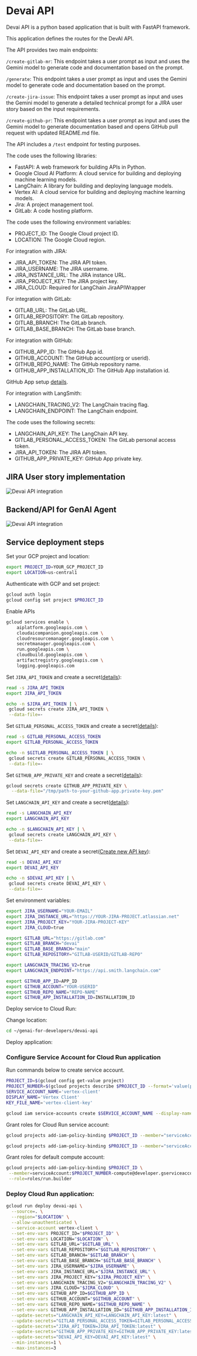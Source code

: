 # Devai API

Devai API is a python based application that is built with FastAPI framework.

This application defines the routes for the DevAI API. 

The API provides two main endpoints:

`/create-gitlab-mr`: This endpoint takes a user prompt as input and uses the Gemini model to generate code and documentation based on the prompt.

`/generate`: This endpoint takes a user prompt as input and uses the Gemini model to generate code and documentation based on the prompt.

`/create-jira-issue`: This endpoint takes a user prompt as input and uses the Gemini model to generate a detailed technical prompt for a JIRA user story based on the input requirements.

`/create-github-pr`: This endpoint takes a user prompt as input and uses the Gemini model to generate documentation based and opens GitHub pull request with updated README.md file.

The API includes a `/test` endpoint for testing purposes.

The code uses the following libraries:

- FastAPI: A web framework for building APIs in Python.
- Google Cloud AI Platform: A cloud service for building and deploying machine learning models.
- LangChain: A library for building and deploying language models.
- Vertex AI: A cloud service for building and deploying machine learning models.
- Jira: A project management tool.
- GitLab: A code hosting platform.

The code uses the following environment variables:

- PROJECT_ID: The Google Cloud project ID.
- LOCATION: The Google Cloud region.

For integration with JIRA:

- JIRA_API_TOKEN: The JIRA API token.
- JIRA_USERNAME: The JIRA username.
- JIRA_INSTANCE_URL: The JIRA instance URL.
- JIRA_PROJECT_KEY: The JIRA project key.
- JIRA_CLOUD: Required for LangChain JiraAPIWrapper

For integration with GitLab:

- GITLAB_URL: The GitLab URL.
- GITLAB_REPOSITORY: The GitLab repository.
- GITLAB_BRANCH: The GitLab branch.
- GITLAB_BASE_BRANCH: The GitLab base branch.

For integration with GitHub:

- GITHUB_APP_ID: The GitHub App id.
- GITHUB_ACCOUNT: The GitHub account(org or userid).
- GITHUB_REPO_NAME: The GitHub repository name.
- GITHUB_APP_INSTALLATION_ID: The GitHub App installation id.

GitHub App setup [details](../docs/tutorials/setup-github.md).

For integration with LangSmith:

- LANGCHAIN_TRACING_V2: The LangChain tracing flag.
- LANGCHAIN_ENDPOINT: The LangChain endpoint.

The code uses the following secrets:

- LANGCHAIN_API_KEY: The LangChain API key.
- GITLAB_PERSONAL_ACCESS_TOKEN: The GitLab personal access token.
- JIRA_API_TOKEN: The JIRA API token.
- GITHUB_APP_PRIVATE_KEY: GitHub App private key.

## JIRA User story implementation

![Devai API integration](../images/devai-api.png "Devai API integration")

## Backend/API for GenAI Agent

![Devai API integration](../images/devai-api-slack.png "Devai API integration")

## Service deployment steps

Set your GCP project and location:

```sh
export PROJECT_ID=YOUR_GCP_PROJECT_ID
export LOCATION=us-central1
```

Authenticate with GCP and set project:

```sh
gcloud auth login
gcloud config set project $PROJECT_ID
```

Enable APIs
```sh
gcloud services enable \
    aiplatform.googleapis.com \
    cloudaicompanion.googleapis.com \
    cloudresourcemanager.googleapis.com \
    secretmanager.googleapis.com \
    run.googleapis.com \
    cloudbuild.googleapis.com \
    artifactregistry.googleapis.com \
    logging.googleapis.com
```

Set `JIRA_API_TOKEN` and create a secret([details](../docs/tutorials/setup-jira.md)):

```sh
read -s JIRA_API_TOKEN
export JIRA_API_TOKEN

echo -n $JIRA_API_TOKEN | \
 gcloud secrets create JIRA_API_TOKEN \
 --data-file=-
```
Set `GITLAB_PERSONAL_ACCESS_TOKEN` and create a secret([details](../docs/tutorials/setup-gitlab.md)):

```sh
read -s GITLAB_PERSONAL_ACCESS_TOKEN
export GITLAB_PERSONAL_ACCESS_TOKEN

echo -n $GITLAB_PERSONAL_ACCESS_TOKEN | \
 gcloud secrets create GITLAB_PERSONAL_ACCESS_TOKEN \
 --data-file=-
```

Set `GITHUB_APP_PRIVATE_KEY` and create a secret([details](../docs/tutorials/setup-github.md)):

```sh
gcloud secrets create GITHUB_APP_PRIVATE_KEY \
  --data-file="/tmp/path-to-your-github-app.private-key.pem"
```

Set `LANGCHAIN_API_KEY` and create a secret([details](../docs/tutorials/setup-langsmith.md)):

```sh
read -s LANGCHAIN_API_KEY
export LANGCHAIN_API_KEY

echo -n $LANGCHAIN_API_KEY | \
 gcloud secrets create LANGCHAIN_API_KEY \
 --data-file=-
```

Set `DEVAI_API_KEY` and create a secret([Create new API key](https://console.cloud.google.com/apis/credentials)):

```sh
read -s DEVAI_API_KEY
export DEVAI_API_KEY

echo -n $DEVAI_API_KEY | \
 gcloud secrets create DEVAI_API_KEY \
 --data-file=-
```

Set environment variables:
```sh
export JIRA_USERNAME="YOUR-EMAIL"
export JIRA_INSTANCE_URL="https://YOUR-JIRA-PROJECT.atlassian.net"
export JIRA_PROJECT_KEY="YOUR-JIRA-PROJECT-KEY"
export JIRA_CLOUD=true

export GITLAB_URL="https://gitlab.com"
export GITLAB_BRANCH="devai"
export GITLAB_BASE_BRANCH="main"
export GITLAB_REPOSITORY="GITLAB-USERID/GITLAB-REPO"

export LANGCHAIN_TRACING_V2=true
export LANGCHAIN_ENDPOINT="https://api.smith.langchain.com"

export GITHUB_APP_ID=APP_ID
export GITHUB_ACCOUNT="YOUR-USERID"
export GITHUB_REPO_NAME="REPO-NAME"
export GITHUB_APP_INSTALLATION_ID=INSTALLATION_ID
```

Deploy service to Cloud Run:

Change location:
```sh
cd ~/genai-for-developers/devai-api
```

Deploy application:

### Configure Service Account for Cloud Run application

Run commands below to create service account.

```sh
PROJECT_ID=$(gcloud config get-value project)
PROJECT_NUMBER=$(gcloud projects describe $PROJECT_ID --format='value(projectNumber)')
SERVICE_ACCOUNT_NAME='vertex-client'
DISPLAY_NAME='Vertex Client'
KEY_FILE_NAME='vertex-client-key'

gcloud iam service-accounts create $SERVICE_ACCOUNT_NAME --display-name "$DISPLAY_NAME"
```

Grant roles for Cloud Run service account:
```sh
gcloud projects add-iam-policy-binding $PROJECT_ID --member="serviceAccount:$SERVICE_ACCOUNT_NAME@$PROJECT_ID.iam.gserviceaccount.com" --role="roles/aiplatform.admin" --condition None

gcloud projects add-iam-policy-binding $PROJECT_ID --member="serviceAccount:$SERVICE_ACCOUNT_NAME@$PROJECT_ID.iam.gserviceaccount.com" --role="roles/secretmanager.secretAccessor" --condition None
```

Grant roles for default compute account:
```sh
gcloud projects add-iam-policy-binding $PROJECT_ID \
 --member=serviceAccount:$PROJECT_NUMBER-compute@developer.gserviceaccount.com \
 --role=roles/run.builder
```

### Deploy Cloud Run application:

```sh
gcloud run deploy devai-api \
  --source=. \
  --region="$LOCATION" \
  --allow-unauthenticated \
  --service-account vertex-client \
  --set-env-vars PROJECT_ID="$PROJECT_ID" \
  --set-env-vars LOCATION="$LOCATION" \
  --set-env-vars GITLAB_URL="$GITLAB_URL" \
  --set-env-vars GITLAB_REPOSITORY="$GITLAB_REPOSITORY" \
  --set-env-vars GITLAB_BRANCH="$GITLAB_BRANCH" \
  --set-env-vars GITLAB_BASE_BRANCH="$GITLAB_BASE_BRANCH" \
  --set-env-vars JIRA_USERNAME="$JIRA_USERNAME" \
  --set-env-vars JIRA_INSTANCE_URL="$JIRA_INSTANCE_URL" \
  --set-env-vars JIRA_PROJECT_KEY="$JIRA_PROJECT_KEY" \
  --set-env-vars LANGCHAIN_TRACING_V2="$LANGCHAIN_TRACING_V2" \
  --set-env-vars JIRA_CLOUD="$JIRA_CLOUD" \
  --set-env-vars GITHUB_APP_ID=$GITHUB_APP_ID \
  --set-env-vars GITHUB_ACCOUNT="$GITHUB_ACCOUNT" \
  --set-env-vars GITHUB_REPO_NAME="$GITHUB_REPO_NAME" \
  --set-env-vars GITHUB_APP_INSTALLATION_ID="$GITHUB_APP_INSTALLATION_ID" \
  --update-secrets="LANGCHAIN_API_KEY=LANGCHAIN_API_KEY:latest" \
  --update-secrets="GITLAB_PERSONAL_ACCESS_TOKEN=GITLAB_PERSONAL_ACCESS_TOKEN:latest" \
  --update-secrets="JIRA_API_TOKEN=JIRA_API_TOKEN:latest" \
  --update-secrets="GITHUB_APP_PRIVATE_KEY=GITHUB_APP_PRIVATE_KEY:latest" \
  --update-secrets="DEVAI_API_KEY=DEVAI_API_KEY:latest" \
  --min-instances=1 \
  --max-instances=3
```
